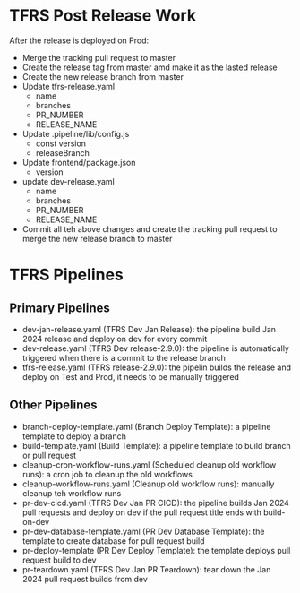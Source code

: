# TFRS Post Release Work
After the release is deployed on Prod:
* Merge the tracking pull request to master
* Create the release tag from master amd make it as the lasted release 
* Create the new release branch from master
* Update tfrs-release.yaml
  * name
  * branches
  * PR_NUMBER
  * RELEASE_NAME
* Update .pipeline/lib/config.js
  * const version
  * releaseBranch
* Update frontend/package.json
  * version
* update dev-release.yaml
  * name
  * branches
  * PR_NUMBER
  * RELEASE_NAME
* Commit all teh above changes and create the tracking pull request to merge the new release branch to master

# TFRS Pipelines

## Primary Pipelines

* dev-jan-release.yaml (TFRS Dev Jan Release): the pipeline build Jan 2024 release and deploy on dev for every commit
* dev-release.yaml (TFRS Dev release-2.9.0): the pipeline is automatically triggered when there is a commit to the release branch
* tfrs-release.yaml (TFRS release-2.9.0): the pipelin builds the release and deploy on Test and Prod, it needs to be manually triggered

## Other Pipelines

* branch-deploy-template.yaml (Branch Deploy Template): a pipeline template to deploy a branch
* build-template.yaml (Build Template): a pipeline template to build branch or pull request
* cleanup-cron-workflow-runs.yaml (Scheduled cleanup old workflow runs): a cron job to cleanup the old workflows
* cleanup-workflow-runs.yaml  (Cleanup old workflow runs): manually cleanup teh workflow runs
* pr-dev-cicd.yaml (TFRS Dev Jan PR CICD): the pipeline builds Jan 2024 pull requests and deploy on dev if the pull request title ends with build-on-dev
* pr-dev-database-template.yaml (PR Dev Database Template): the template to create database for pull request build
* pr-deploy-template (PR Dev Deploy Template): the template deploys pull request build to dev
* pr-teardown.yaml (TFRS Dev Jan PR Teardown): tear down the Jan 2024 pull request builds from dev
